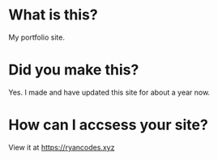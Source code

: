 # What is this?
My portfolio site.

# Did you make this?
Yes. I made and have updated this site for about a year now.

# How can I accsess your site?
View it at https://ryancodes.xyz

